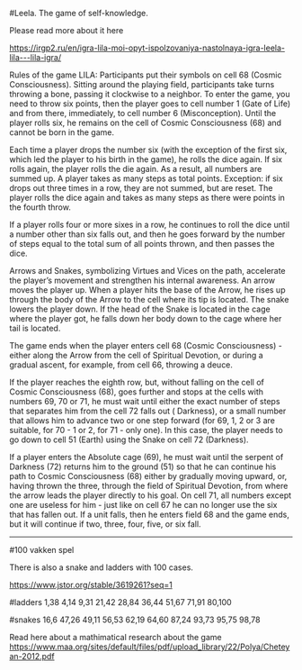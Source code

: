 #Leela. The game of self-knowledge.

Please read more about it here

https://irgp2.ru/en/igra-lila-moi-opyt-ispolzovaniya-nastolnaya-igra-leela-lila---lila-igra/


Rules of the game LILA:
Participants put their symbols on cell 68 (Cosmic Consciousness).
Sitting around the playing field, participants take turns throwing a bone, 
passing it clockwise to a neighbor.
To enter the game, you need to throw six points, then the player goes to cell 
number 1 (Gate of Life) and from there, immediately, to cell number 6 (Misconception).
Until the player rolls six, he remains on the cell of Cosmic Consciousness (68) 
and cannot be born in the game.


Each time a player drops the number six (with the exception of the first six, 
                                         which led the player to his birth in the game),
 he rolls the dice again. If six rolls again, 
 the player rolls the die again. As a result, all numbers are summed up.
 A player takes as many steps as total points.
Exception: if six drops out three times in a row, they are not summed, 
but are reset. The player rolls the dice again and takes as many steps 
as there were points in the fourth throw. 


If a player rolls four or more 
sixes in a row, he continues to roll the dice until a number other than 
six falls out, and then he goes forward by the number of steps equal to the total
 sum of all points thrown, and then passes the dice.
 
Arrows and Snakes, symbolizing Virtues and Vices on the path, accelerate the
 player’s movement and strengthen his internal awareness.
An arrow moves the player up. When a player hits the base of the Arrow, he 
rises up through the body of the Arrow to the cell where its tip is located.
The snake lowers the player down. If the head of the Snake is located in the 
cage where the player got, he falls down her body down to the cage where her 
tail is located.


The game ends when the player enters cell 68 (Cosmic Consciousness) - 
either along the Arrow from the cell of Spiritual Devotion, or during a 
gradual ascent, for example, from cell 66, throwing a deuce.

If the player reaches the eighth row, but, without falling on
 the cell of Cosmic Consciousness (68), goes further and stops
 at the cells with numbers 69, 70 or 71, he must wait until 
 either the exact number of steps that separates him from the cell 
 72 falls out ( Darkness), or a small number that allows him to advance
 two or one step forward (for 69, 1, 2 or 3 are suitable, for 70 - 1 or 2,
                          for 71 - only one). 
 In this case, the player needs to go down to cell 51 (Earth) using the 
 Snake on cell 72 (Darkness).
 
 
If a player enters the Absolute cage (69), he must wait until 
the serpent of Darkness (72) returns him to the ground (51) 
so that he can continue his path to Cosmic Consciousness (68) 
either by gradually moving upward, or, having thrown the three, 
through the field of Spiritual Devotion, from where the arrow 
leads the player directly to his goal. On cell 71, all numbers
 except one are useless for him - just like on cell 67 he can no
 longer use the six that has fallen out. If a unit falls, then he
 enters field 68 and the game ends, but it will continue if two, 
 three, four, five, or six fall.

-------------------------------------------------

#100 vakken spel

There is also a snake and ladders with 100 cases.

https://www.jstor.org/stable/3619261?seq=1

#ladders
1,38
4,14
9,31
21,42
28,84
36,44
51,67
71,91
80,100

#snakes
16,6
47,26
49,11
56,53
62,19
64,60
87,24
93,73
95,75
98,78


Read here about a mathimatical research about the game
https://www.maa.org/sites/default/files/pdf/upload_library/22/Polya/Cheteyan-2012.pdf
